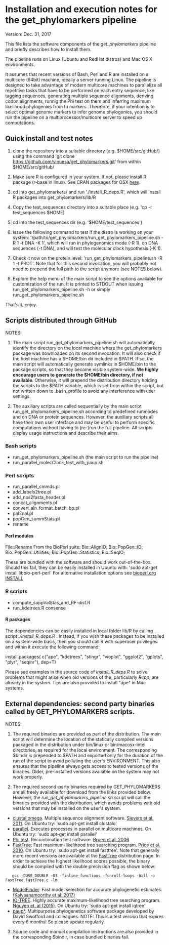 # Installation and execution notes for the get_phylomarkers pipeline

Version: Dec. 31, 2017
 
This file lists the software components of the *get_phylomarkers* pipeline and briefly describes how to install them.

The pipeline runs on Linux (Ubuntu and RedHat distros) and Mac OS X environments.

It assumes that recent versions of Bash, Perl and R are installed on a multicore (64bit) machine, ideally a server running Linux.
The pipeline is designed to take advantage of modern multicore machines to parallelize all repetitive tasks that have to be performed on each entry sequence, like tagging sequences, generating multiple sequence alignments, deriving codon alignments, runnig the Phi test on them and inferring maximum likelihood phylogenies from to markers. Therefore, if your intention is to select optimal genome markers to infer genome phylogenies, you should run the pipeline on a multiprocessor/multicore server to speed up computations. 


## Quick install and test notes

1. clone the repository into a suitable directory (e.g. $HOME/src/gitHub/) using the command 'git clone https://github.com/vinuesa/get_phylomarkers.git' from within $HOME/src/gitHub/

2. Make sure R is configured in your system. If not, please install R package (r-base in linux). See CRAN packages for OSX [here](https://cran.r-project.org/bin/macosx/).

3. cd into get_phylomarkers/ and run './install_R_deps.R', which will install R packages into get_phylomarkers/lib/R

4. Copy the test_sequences directory into a suitable place (e.g. 'cp -r test_sequences $HOME)

5. cd into the test_sequences dir (e.g. '$HOME/test_sequences')

6. Issue the following command to test if the distro is working on your system: '/path/to/get_phylomarkers/run_get_phylomarkers_pipeline.sh -R 1 -t DNA -K 1', which will run in phylogenomics mode (-R 1), on DNA sequences (-t DNA), and will test the molecular clock hypothesis (-K 1). 
 
7. Check it now on the protein level: 'run_get_phylomarkers_pipeline.sh -R 1 -t PROT'. Note that for this second invocation, you will probably not need to prepend the full path to the script anymore (see NOTES below).

8. Explore the help menu of the main script to see the options available for customization of the run. It is printed to STDOUT when issuing run_get_phylomarkers_pipeline.sh -h or simply run_get_phylomarkers_pipeline.sh

That's it, enjoy. 


## Scripts distributed through GitHub

NOTES: 

1. The main script run_get_phylomarkers_pipeline.sh will automatically identify the directory
on the local machine where the get_phylomarkers package was downloaded on its second invocation. 
It will also check if the host machine has a \$HOME/bin dir included in \$PATH. If so, the main script will automatically generate 
symlinks in \$HOME/bin to the package scripts, so that they become visible system-wide. **We highly encourage users to generate the \$HOME/bin directory, if not available**.
Otherwise, it will prepend the distribution directory holding the scripts to the \$PATH variable, which is set from within the script, but not written down to .bash_profile to avoid any interference with user settings.

2. The auxiliary scripts are called sequentially by the main script run_get_phylomarkers_pipeline.sh 
according to predefined runmodes and on DNA or protein sequences. However, the auxiliary scripts all have
their own user interface and may be useful to perform specific computations without having to (re-)run the full pipeline.
All scripts display usage instructions and describe their aims.

### Bash scripts

* run_get_phylomarkers_pipeline.sh (the main script to run the pipeline)
* run_parallel_molecClock_test_with_paup.sh

### Perl scripts
* run_parallel_cmmds.pl
* add_labels2tree.pl 
* add_nos2fasta_header.pl 
* concat_alignments.pl 
* convert_aln_format_batch_bp.pl
* pal2nal.pl 
* popGen_summStats.pl
* rename

#### Perl modules
  File::Rename
 From the BioPerl suite: 
  Bio::AlignIO;
  Bio::PopGen::IO;
  Bio::PopGen::Utilities;
  Bio::PopGen::Statistics;
  Bio::SeqIO;

These are bundled with the software and should work out-of-the-box. Should this fail, 
they can be easily installed in Ubuntu with: 'sudo apt-get install libbio-perl-perl'
For alternative installation options see [bioperl.org INSTALL](http://bioperl.org/INSTALL.html)

### R scripts
* compute_suppValStas_and_RF-dist.R
* run_kdetrees.R consense 

#### R packages
The dependencies can be easily installed in local folder lib/R by calling script *./install_R_deps.R* .
Instead, if you wish these packages to be installed on a system-wide basis, then you should call R with 
superuser privileges and within it execute the following command: 

install.packages( c("ape", "kdetrees", "stingr", "vioplot", "ggplot2", "gplots", "plyr", "seqinr"), dep=T)

Please see examples in the source code of *install_R_deps.R* to solve problems that might arise when
old versions of the, particularly *Rcpp*, are already in the system. Tips are also provided to install
"ape" in Mac systems.

## External dependencies: second party binaries called by GET_PHYLOMARKERS scripts. 

NOTES: 

1. The required binaries are provided as part of the distribution. The main script will determine the location of the statically compiled versions packaged in the distribution under bin/linux or bin/macosx-intel directories, as required for the local environment. The corresponding \$bindir is prepended to \$PATH and exported only for the duration of the run of the script to avoid polluting the user's ENVIRONMENT. This also ensures that the pipeline always gets access to tested versions of the binaries. Older, pre-installed versions available on the system may not work properly.

2. The required second-party binaries required by GET_PHYLOMARKERS are all freely available for download from the links provided below. However, the *run_get_phylomarkers_pipeline.sh* script will call the binaries provided with the distribution, which avoids problems with old versions that may be installed on the user's system.

* [clustal omega](http://www.clustal.org/omega/). Multiple sequence alignment software. [Sievers et al. 2011](http://msb.embopress.org/content/7/1/539.long). On Ubuntu try: 'sudo apt-get install clustalo'
* [parallel](https://www.gnu.org/software/parallel/). Executes processes in parallel on multicore machines. On Ubuntu try: 'sudo apt-get install parallel'
* [Phi test](https://www.maths.otago.ac.nz/~dbryant/software/PhiPack.tar.gz). Recombination test software. [Bruen et al. 2006](http://www.genetics.org/content/172/4/2665.long)
* [FastTree](http://microbesonline.org/fasttree/): Fast maximum-likelihood tree searching program. [Price et al. 2010](http://journals.plos.org/plosone/article?id=10.1371/journal.pone.0009490). On Ubuntu try: 'sudo apt-get install fasttree'. Note that generally more recent versions are available at the [FastTree](http://microbesonline.org/fasttree/) distribution page. In order to achieve the highest likelihood scores possible, the binary should be compiled with the double precission flag as shown below:

```
   gcc -DUSE_DOUBLE -O3 -finline-functions -funroll-loops -Wall -o FastTree FastTree.c -lm

```

* [ModelFinder](http://www.iqtree.org/ModelFinder/): Fast model selection for accurate phylogenetic estimates. [(Kalyaanamoorthy et al. 2017)](https://www.nature.com/articles/nmeth.4285)
* [IQ-TREE](http://www.iqtree.org/). Highly accurate maximum-likelihood tree searching program. [Nguyen et. al (2015)](https://academic.oup.com/mbe/article/32/1/268/2925592). On Ubuntu try: 'sudo apt-get install iqtree' 
* [paup*](https://people.sc.fsu.edu/~dswofford/paup_test/). Multipurpose phylogenetics software package developed by David Swofford and colleagues. NOTE: This is a test version that expires every 6 months! So please update regularly.

3. Source code and manual compilation instructions are also provided in the corresponding \$bindir, in case bundled binaries fail.
